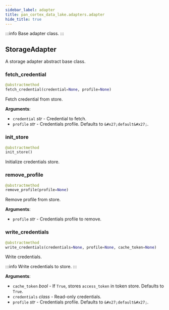 ```yaml
---
sidebar_label: adapter
title: pan_cortex_data_lake.adapters.adapter
hide_title: true
---
```

:::info
Base adapter class.
:::

## StorageAdapter

A storage adapter abstract base class.

### fetch\_credential

```python
@abstractmethod
fetch_credential(credential=None, profile=None)
```

Fetch credential from store.

**Arguments**:

- `credential` _str_ - Credential to fetch.
- `profile` _str_ - Credentials profile. Defaults to ``&#x27;default&#x27;``.

### init\_store

```python
@abstractmethod
init_store()
```

Initialize credentials store.

### remove\_profile

```python
@abstractmethod
remove_profile(profile=None)
```

Remove profile from store.

**Arguments**:

- `profile` _str_ - Credentials profile to remove.

### write\_credentials

```python
@abstractmethod
write_credentials(credentials=None, profile=None, cache_token=None)
```

Write credentials.

:::info
Write credentials to store.
:::

**Arguments**:

- `cache_token` _bool_ - If ``True``, stores ``access_token`` in token store. Defaults to ``True``.
- `credentials` _class_ - Read-only credentials.
- `profile` _str_ - Credentials profile. Defaults to ``&#x27;default&#x27;``.

